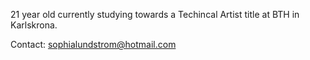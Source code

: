 21 year old currently studying towards a Techincal Artist title at BTH in Karlskrona.

Contact: sophialundstrom@hotmail.com
